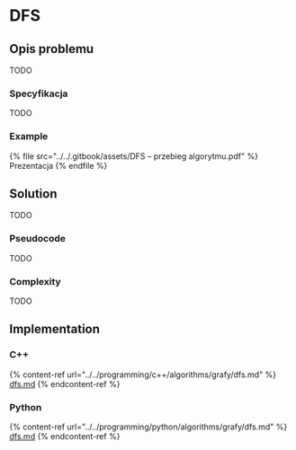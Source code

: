 # DFS

## Opis problemu

TODO

### Specyfikacja

TODO

### Example

{% file src="../../.gitbook/assets/DFS – przebieg algorytmu.pdf" %}
Prezentacja
{% endfile %}

## Solution

TODO

### Pseudocode

TODO

### Complexity

TODO

## Implementation

### C++

{% content-ref url="../../programming/c++/algorithms/grafy/dfs.md" %}
[dfs.md](../../programming/c++/algorithms/grafy/dfs.md)
{% endcontent-ref %}

### Python

{% content-ref url="../../programming/python/algorithms/grafy/dfs.md" %}
[dfs.md](../../programming/python/algorithms/grafy/dfs.md)
{% endcontent-ref %}

